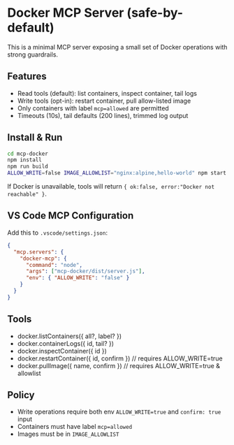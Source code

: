 # Docker MCP Server (safe-by-default)

This is a minimal MCP server exposing a small set of Docker operations with strong guardrails.

## Features

- Read tools (default): list containers, inspect container, tail logs
- Write tools (opt-in): restart container, pull allow-listed image
- Only containers with label `mcp=allowed` are permitted
- Timeouts (10s), tail defaults (200 lines), trimmed log output

## Install & Run

```bash
cd mcp-docker
npm install
npm run build
ALLOW_WRITE=false IMAGE_ALLOWLIST="nginx:alpine,hello-world" npm start
```

If Docker is unavailable, tools will return `{ ok:false, error:"Docker not reachable" }`.

## VS Code MCP Configuration

Add this to `.vscode/settings.json`:

```json
{
  "mcp.servers": {
    "docker-mcp": {
      "command": "node",
      "args": ["mcp-docker/dist/server.js"],
      "env": { "ALLOW_WRITE": "false" }
    }
  }
}
```

## Tools

- docker.listContainers({ all?, label? })
- docker.containerLogs({ id, tail? })
- docker.inspectContainer({ id })
- docker.restartContainer({ id, confirm })  // requires ALLOW_WRITE=true
- docker.pullImage({ name, confirm })       // requires ALLOW_WRITE=true & allowlist

## Policy

- Write operations require both env `ALLOW_WRITE=true` and `confirm: true` input
- Containers must have label `mcp=allowed`
- Images must be in `IMAGE_ALLOWLIST`
